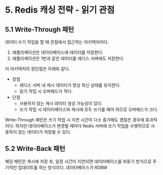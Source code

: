 # 5. Redis 캐싱 전략 - 읽기 관점
## 5.1 Write-Through 패턴
데이터 쓰기 작업을 할 때 관점에서 접근하는 아키텍처이다.

1. 애플리케이션은 데이터베이스에 데이터를 저장한다.
2. 애플리케이션은 1번과 같은 데이터를 레디스 서버에도 저장한다.

이 아키텍처의 장단점은 아래와 같다.

- 장점
	- 레디스 서버 내 캐시 데이터가 항상 최신 상태를 유지한다.
	- 읽기 작업 시 오버헤드가 적다.
- 단점
	- 사용하지 않는 캐시 데이터 생성 가능성이 있다.
	- 쓰기 작업 시 데이터베이스와 캐시에 모두 쓰기를 해야 하므로 오버헤드가 크다.

Write-Through 패턴은 쓰기 작업 시 지연 시간이 다소 증가해도 괜찮은 경우에 효과적이다. 하지만 데이터베이스가 변경될 때마다 Redis 서버에 쓰기 작업을 수행하므로 사용하지 않는 데이터가 저장될 수 있다.

## 5.2 Write-Back 패턴
해당 패턴은 캐시에 저장 후, 일정 시간이 지연되면 데이터베이스를 비동기 방식으로 주기적인 업데이트를 하는 방식이다. 데이터베이스가 RDBM
